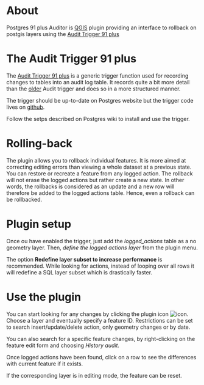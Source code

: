 # About

Postgres 91 plus Auditor is [QGIS](http://www.qgis.org) plugin providing an interface to rollback on postgis layers using the [Audit Trigger 91 plus](http://wiki.postgresql.org/wiki/Audit_trigger_91plus)


# The Audit Trigger 91 plus

The [Audit Trigger 91 plus](http://wiki.postgresql.org/wiki/Audit_trigger_91plus) is a generic trigger function used for recording changes to tables into an audit log table. It records quite a bit more detail than the [older](http://wiki.postgresql.org/wiki/Audit_trigger) Audit trigger and does so in a more structured manner.

The trigger should be up-to-date on Postgres website but the trigger code lives on [github](https://github.com/2ndQuadrant/audit-trigger).

Follow the setps described on Postgres wiki to install and use the trigger.

# Rolling-back

The plugin allows you to rollback individual features. It is more aimed at correcting editing errors than viewing a whole dataset at a previous state.
You can restore or recreate a feature from any logged action. The rollback will not erase the logged actions but rather create a new state. In other words, the rollbacks is considered as an update and a new row will therefore be added to the logged actions table.
Hence, even a rollback can be rollbacked.

# Plugin setup

Once ou have enabled the trigger, just add the *logged_actions* table as a no geometry layer. Then, _define the logged actions layer_ from the plugin menu.

The option **Redefine layer subset to increase performance** is recommended. While looking for actions, instead of looping over all rows it will redefine a SQL layer subset which is drastically faster.

# Use the plugin

You can start looking for any changes by clicking the plugin icon ![icon](https://raw.github.com/3nids/postgres91plusauditor/master/icons/qaudit-20.png). Choose a layer and eventually specify a feature ID.
Restrictions can be set to search insert/update/delete action, only geometry changes or by date.

You can also search for a specific feature changes, by right-clicking on the feature edit form and choosing _History audit_.

Once logged actions have been found, click on a row to see the differences with current feature if it exists.

If the corresponding layer is in editing mode, the feature can be reset.





